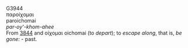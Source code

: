 <body>
  <p>G3944<br>  παροίχομαι  <br> paroichomai  <br><i>par-oy‘-khom-ahee </i><br>From <a href="g3844.htm">3844</a> and   οίχομαι    oichomai   (to <i>depart</i>); to <i>escape</i> <i>along</i>, that is, <i>be</i> <i>gone:</i> - past.<br></p>
 </body>